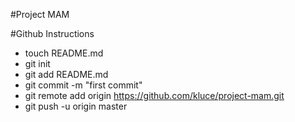 #Project MAM


#Github Instructions

- touch README.md
- git init
- git add README.md
- git commit -m "first commit"
- git remote add origin https://github.com/kluce/project-mam.git
- git push -u origin master